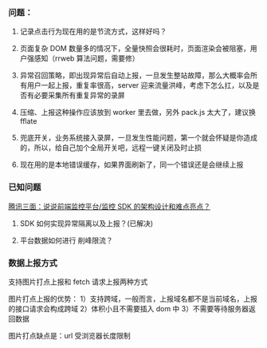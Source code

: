 ### 问题：

1. 记录点击行为现在用的是节流方式，这样好吗？

2. 页面复杂 DOM 数量多的情况下，全量快照会很耗时，页面渲染会被阻塞，用户强感知（rrweb 算法问题，需要修）

3. 异常召回策略，即出现异常后自动上报，一旦发生整站故障，那么大概率会所有用户一起上报，重复率很高，server 迎来流量洪峰，考虑下怎么扛，以及是否有必要采集所有重复异常的录屏

4. 压缩、上报这种操作应该放到 worker 里去做，另外 pack.js 太大了，建议换 fflate

5. 兜底开关，业务系统接入录屏，一旦发生性能问题，第一个就会怀疑是你造成的，所以，给自己加个全局开关吧，远程一键关闭及时止损

6. 现在用的是本地错误缓存，如果界面刷新了，同一个错误还是会继续上报

### 已知问题

[腾讯三面：说说前端监控平台/监控 SDK 的架构设计和难点亮点？](https://juejin.cn/post/7108660942686126093)

1. SDK 如何实现异常隔离以及上报？(已解决)

2. 平台数据如何进行 削峰限流？

### 数据上报方式

支持图片打点上报和 fetch 请求上报两种方式

图片打点上报的优势：
1）支持跨域，一般而言，上报域名都不是当前域名，上报的接口请求会构成跨域
2）体积小且不需要插入 dom 中
3）不需要等待服务器返回数据

图片打点缺点是：url 受浏览器长度限制
